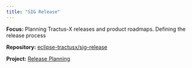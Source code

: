 ```yaml
---
title: "SIG Release"
---
```


__Focus:__ Planning Tractus-X releases and product roadmaps. Defining the release process

__Repository:__ [eclipse-tractusx/sig-release](https://github.com/eclipse-tractusx/sig-release)

__Project:__ [Release Planning](https://github.com/orgs/eclipse-tractusx/projects/26)
